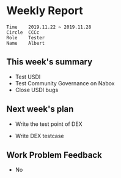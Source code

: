 # Weekly Report 
```
Time	2019.11.22 ~ 2019.11.28
Circle	CCCc
Role	Tester
Name	Albert
```
## This week's summary
- Test USDI
- Test  Community Governance on Nabox
- Close USDI bugs


## Next week's plan

- Write the test point of DEX

- Write DEX testcase



## Work Problem Feedback 
- No 

